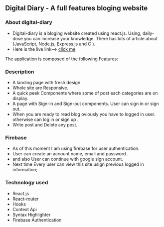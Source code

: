## Digital Diary - A full features bloging website

### About digital-diary

* Digital-diary is a bloging website created using react.js. Using, daily-dose you can increase your knowledge.
   There has lots of article about (JavaScript, Node.js, Express.js and C ).
* Here is the live link--> [click me](https://digital-diary.netlify.app) 


The application is composed of the following Features:

### Description

* A landing page with fresh  design.
* Whole site are Responsive.
* A quick peek Components where some of post each categories are on display. 
* A page with Sign-in and Sign-out components. User can sign in or sign out.
* When you are ready to read blog oviously you have to logged in user. otherwise can log in or sign up .
* Write post and Delete any post.


### Firebase 

* As of this moment I am using firebase for user authentication.
* User can create an account name, email and password . 
* and also User can continue with google sign account.
* Next time Every user can view this site usign previous logged in information;


### Technology used

* React.js
* React-router
* Hooks
* Context Api
* Syntax Highlighter
* Firebase Authentication





